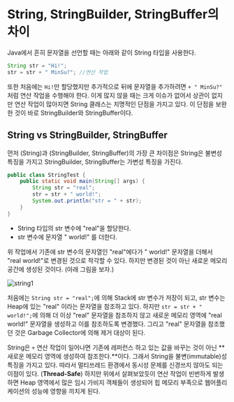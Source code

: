 # String, StringBuilder, StringBuffer의 차이

Java에서 흔히 문자열을 선언할 때는 아래와 같이 String 타입을 사용한다.

```java
String str = "Hi!";
str = str + " MinSu?"; //연산 작업
```

또한 처음에는 `Hi!`만 할당했지만 추가적으로 뒤에 문자열을 추가하려면 `+ " MinSu?"` 처럼 연산 작업을 수행해야 한다. 이게 많지 않을 때는 크게 이슈가 없어서 상관이 없지만 연산 작업이 많아지면 String 클래스는 치명적인 단점을 가지고 있다. 이 단점을 보완한 것이 바로 StringBuilder와 StringBuffer이다.



## String vs StringBuilder, StringBuffer

먼저 (String)과 (StringBuilder, StringBuffer)의 가장 큰 차이점은 String은 불변성 특징을 가지고 StringBuilder, StringBuffer는 가변성 특징을 가진다.

```java
public class StringTest {
    public static void main(String[] args) {
        String str = "real";
        str = str + " world!";
        System.out.println("str = " + str);
    }
}
```

- String 타입의 str 변수에 "real"을 할당한다.
- str 변수에 문자열 " world!" 를 더한다.

위 작업에서 기존에 str 변수의 문자열인 "real"에다가 " world!" 문자열을 더해서 "real world!"로 변경된 것으로 착각할 수 있다. 하지만 변경된 것이 아닌 새로운 메모리 공간에 생성된 것이다. (아래 그림을 보자.)

![string1](https://user-images.githubusercontent.com/55525868/224702689-a98cbf0e-e72c-4d7f-86be-5e8e88155488.png)

처음에는 `String str = "real";`에 의해 Stack에 str 변수가 저장이 되고, str 변수는 Heap에 있는 "real" 이라는 문자열을 참조하고 있다. 하지만 `str = str + " world!";`에 의해 더 이상 "real" 문자열을 참조하지 않고 새로운 메모리 영역에 "real world!" 문자열을 생성하고 이를 참조하도록 변경했다. 그리고 "real" 문자열을 참조했던 것은 Garbage Collector에 의해 제거 대상이 된다.

String은 `+` 연산 작업이 일어나면 기존에 레퍼런스 하고 있는 값을 바꾸는 것이 아닌 **새로운 메모리 영역에 생성하여 참조한다.**이다. 그래서 String을 불변(immutable)성 특징을 가지고 있다. 따라서 멀티쓰레드 환경에서 동시성 문제를 신경쓰지 않아도 되는 이점이 있다. (**Thread-Safe**) 하지만 위에서 살펴보았듯이 연산 작업이 빈번하게 발생하면 Heap 영역에서 많은 임시 가비지 객체들이 생성되어 힙 메모리 부족으로 웹어플리케이션의 성능에 영향을 끼치게 된다.